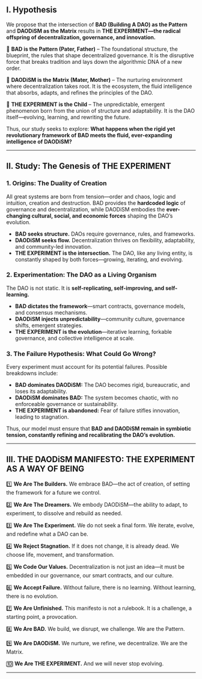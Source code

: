 ## **I. Hypothesis**

We propose that the intersection of **BAD (Building A DAO) as the Pattern** and **DAODiSM as the Matrix** results in **THE EXPERIMENT—the radical offspring of decentralization, governance, and innovation.**

🔹 **BAD is the Pattern (Pater, Father)** – The foundational structure, the blueprint, the rules that shape decentralized governance. It is the disruptive force that breaks tradition and lays down the algorithmic DNA of a new order.

🔹 **DAODiSM is the Matrix (Mater, Mother)** – The nurturing environment where decentralization takes root. It is the ecosystem, the fluid intelligence that absorbs, adapts, and refines the principles of the DAO.

🔹 **THE EXPERIMENT is the Child** – The unpredictable, emergent phenomenon born from the union of structure and adaptability. It is the DAO itself—evolving, learning, and rewriting the future.

Thus, our study seeks to explore: **What happens when the rigid yet revolutionary framework of BAD meets the fluid, ever-expanding intelligence of DAODiSM?**

---

## **II. Study: The Genesis of THE EXPERIMENT**

### **1\. Origins: The Duality of Creation**

All great systems are born from tension—order and chaos, logic and intuition, creation and destruction. BAD provides the **hardcoded logic** of governance and decentralization, while DAODiSM embodies the **ever-changing cultural, social, and economic forces** shaping the DAO’s evolution.

* **BAD seeks structure.** DAOs require governance, rules, and frameworks.  
* **DAODiSM seeks flow.** Decentralization thrives on flexibility, adaptability, and community-led innovation.  
* **THE EXPERIMENT is the intersection.** The DAO, like any living entity, is constantly shaped by both forces—growing, iterating, and evolving.

### **2\. Experimentation: The DAO as a Living Organism**

The DAO is not static. It is **self-replicating, self-improving, and self-learning.**

* **BAD dictates the framework**—smart contracts, governance models, and consensus mechanisms.  
* **DAODiSM injects unpredictability**—community culture, governance shifts, emergent strategies.  
* **THE EXPERIMENT is the evolution**—iterative learning, forkable governance, and collective intelligence at scale.

### **3\. The Failure Hypothesis: What Could Go Wrong?**

Every experiment must account for its potential failures. Possible breakdowns include:

* **BAD dominates DAODiSM:** The DAO becomes rigid, bureaucratic, and loses its adaptability.  
* **DAODiSM dominates BAD:** The system becomes chaotic, with no enforceable governance or sustainability.  
* **THE EXPERIMENT is abandoned:** Fear of failure stifles innovation, leading to stagnation.

Thus, our model must ensure that **BAD and DAODiSM remain in symbiotic tension, constantly refining and recalibrating the DAO’s evolution.**

---

## **III. THE DAODiSM MANIFESTO: THE EXPERIMENT AS A WAY OF BEING**

1️⃣ **We Are The Builders.** We embrace BAD—the act of creation, of setting the framework for a future we control.

2️⃣ **We Are The Dreamers.** We embody DAODiSM—the ability to adapt, to experiment, to dissolve and rebuild as needed.

3️⃣ **We Are The Experiment.** We do not seek a final form. We iterate, evolve, and redefine what a DAO can be.

4️⃣ **We Reject Stagnation.** If it does not change, it is already dead. We choose life, movement, and transformation.

5️⃣ **We Code Our Values.** Decentralization is not just an idea—it must be embedded in our governance, our smart contracts, and our culture.

6️⃣ **We Accept Failure.** Without failure, there is no learning. Without learning, there is no evolution.

7️⃣ **We Are Unfinished.** This manifesto is not a rulebook. It is a challenge, a starting point, a provocation.

8️⃣ **We Are BAD.** We build, we disrupt, we challenge. We are the Pattern.

9️⃣ **We Are DAODiSM.** We nurture, we refine, we decentralize. We are the Matrix.

🔟 **We Are THE EXPERIMENT.** And we will never stop evolving.

---

